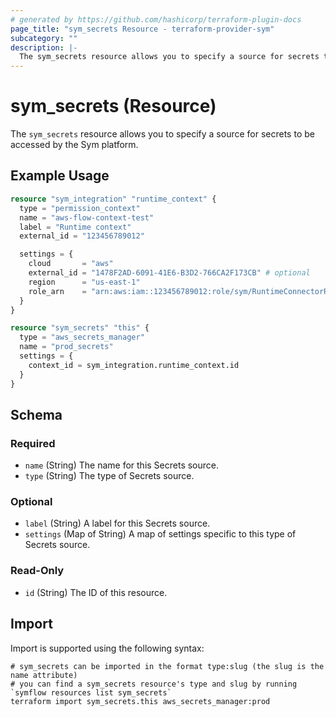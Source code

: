 ```yaml
---
# generated by https://github.com/hashicorp/terraform-plugin-docs
page_title: "sym_secrets Resource - terraform-provider-sym"
subcategory: ""
description: |-
  The sym_secrets resource allows you to specify a source for secrets to be accessed by the Sym platform.
---
```


# sym_secrets (Resource)

The `sym_secrets` resource allows you to specify a source for secrets to be accessed by the Sym platform.

## Example Usage

```terraform
resource "sym_integration" "runtime_context" {
  type = "permission_context"
  name = "aws-flow-context-test"
  label = "Runtime context"
  external_id = "123456789012"

  settings = {
    cloud       = "aws"
    external_id = "1478F2AD-6091-41E6-B3D2-766CA2F173CB" # optional
    region      = "us-east-1"
    role_arn    = "arn:aws:iam::123456789012:role/sym/RuntimeConnectorRole"
  }
}

resource "sym_secrets" "this" {
  type = "aws_secrets_manager"
  name = "prod_secrets"
  settings = {
    context_id = sym_integration.runtime_context.id
  }
}
```

<!-- schema generated by tfplugindocs -->
## Schema

### Required

- `name` (String) The name for this Secrets source.
- `type` (String) The type of Secrets source.

### Optional

- `label` (String) A label for this Secrets source.
- `settings` (Map of String) A map of settings specific to this type of Secrets source.

### Read-Only

- `id` (String) The ID of this resource.

## Import

Import is supported using the following syntax:

```shell
# sym_secrets can be imported in the format type:slug (the slug is the name attribute)
# you can find a sym_secrets resource's type and slug by running `symflow resources list sym_secrets`
terraform import sym_secrets.this aws_secrets_manager:prod
```
